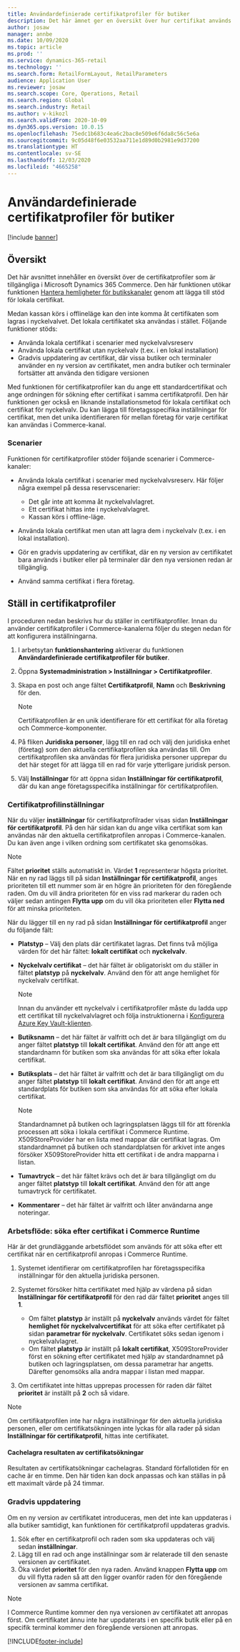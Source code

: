 ```yaml
---
title: Användardefinierade certifikatprofiler för butiker
description: Det här ämnet ger en översikt över hur certifikat används i butiker.
author: josaw
manager: annbe
ms.date: 10/09/2020
ms.topic: article
ms.prod: ''
ms.service: dynamics-365-retail
ms.technology: ''
ms.search.form: RetailFormLayout, RetailParameters
audience: Application User
ms.reviewer: josaw
ms.search.scope: Core, Operations, Retail
ms.search.region: Global
ms.search.industry: Retail
ms.author: v-kikozl
ms.search.validFrom: 2020-10-09
ms.dyn365.ops.version: 10.0.15
ms.openlocfilehash: 75edc1b683c4ea6c2bac8e509e6f6da8c56c5e6a
ms.sourcegitcommit: 9c05d48f6e03532aa711e1d89d0b2981e9d37200
ms.translationtype: HT
ms.contentlocale: sv-SE
ms.lasthandoff: 12/03/2020
ms.locfileid: "4665258"
---
```

# <a name="user-defined-certificate-profiles-for-retail-stores"></a>Användardefinierade certifikatprofiler för butiker

[!include [banner](../includes/banner.md)]


## <a name="overview"></a>Översikt

Det här avsnittet innehåller en översikt över de certifikatprofiler som är tillgängliga i Microsoft Dynamics 365 Commerce. Den här funktionen utökar funktionen [Hantera hemligheter för butikskanaler](../dev-itpro/manage-secrets.md) genom att lägga till stöd för lokala certifikat.

Medan kassan körs i offlineläge kan den inte komma åt certifikaten som lagras i nyckelvalvet. Det lokala certifikatet ska användas i stället. Följande funktioner stöds:

- Använda lokala certifikat i scenarier med nyckelvalvsreserv
- Använda lokala certifikat utan nyckelvalv (t.ex. i en lokal installation)
- Gradvis uppdatering av certifikat, där vissa butiker och terminaler använder en ny version av certifikatet, men andra butiker och terminaler fortsätter att använda den tidigare versionen

Med funktionen för certifikatprofiler kan du ange ett standardcertifikat och ange ordningen för sökning efter certifikat i samma certifikatprofil. Den här funktionen ger också en liknande installationsmetod för lokala certifikat och certifikat för nyckelvalv. Du kan lägga till företagsspecifika inställningar för certifikat, men det unika identifieraren för mellan företag för varje certifikat kan användas i Commerce-kanal.

### <a name="scenarios"></a>Scenarier

Funktionen för certifikatprofiler stöder följande scenarier i Commerce-kanaler:

- Använda lokala certifikat i scenarier med nyckelvalvsreserv. Här följer några exempel på dessa reservscenarier:

    - Det går inte att komma åt nyckelvalvlagret.
    - Ett certifikat hittas inte i nyckelvalvlagret.
    - Kassan körs i offline-läge.

- Använda lokala certifikat men utan att lagra dem i nyckelvalv (t.ex. i en lokal installation).
- Gör en gradvis uppdatering av certifikat, där en ny version av certifikatet bara används i butiker eller på terminaler där den nya versionen redan är tillgänglig.
- Använd samma certifikat i flera företag.

## <a name="set-up-certificate-profiles"></a>Ställ in certifikatprofiler

I proceduren nedan beskrivs hur du ställer in certifikatprofiler. Innan du använder certifikatprofiler i Commerce-kanalerna följer du stegen nedan för att konfigurera inställningarna.

1. I arbetsytan **funktionshantering** aktiverar du funktionen **Användardefinierade certifikatprofiler för butiker**.
2. Öppna **Systemadministration \> Inställningar \> Certifikatprofiler**.
3. Skapa en post och ange fältet **Certifikatprofil**, **Namn** och **Beskrivning** för den.

    > [!NOTE]
    > Certifikatprofilen är en unik identifierare för ett certifikat för alla företag och Commerce-komponenter.

3. På fliken **Juridiska personer**, lägg till en rad och välj den juridiska enhet (företag) som den aktuella certifikatprofilen ska användas till. Om certifikatprofilen ska användas för flera juridiska personer upprepar du det här steget för att lägga till en rad för varje ytterligare juridisk person.
4. Välj **Inställningar** för att öppna sidan **Inställningar för certifikatprofil**, där du kan ange företagsspecifika inställningar för certifikatprofilen.

### <a name="certificate-profile-settings"></a>Certifikatprofilinställningar

När du väljer **inställningar** för certifikatprofilrader visas sidan **Inställningar för certifikatprofil**. På den här sidan kan du ange vilka certifikat som kan användas när den aktuella certifikatprofilen anropas i Commerce-kanalen. Du kan även ange i vilken ordning som certifikatet ska genomsökas.

> [!NOTE]
> Fältet **prioritet** ställs automatiskt in. Värdet **1** representerar högsta prioritet. När en ny rad läggs till på sidan **Inställningar för certifikatprofil**, anges prioriteten till ett nummer som är en högre än prioriteten för den föregående raden. Om du vill ändra prioriteten för en viss rad markerar du raden och väljer sedan antingen **Flytta upp** om du vill öka prioriteten eller **Flytta ned** för att minska prioriteten.

När du lägger till en ny rad på sidan **Inställningar för certifikatprofil** anger du följande fält:

- **Platstyp** – Välj den plats där certifikatet lagras. Det finns två möjliga värden för det här fältet: **lokalt certifikat** och **nyckelvalv**.
- **Nyckelvalv certifikat** – det här fältet är obligatoriskt om du ställer in fältet **platstyp** på **nyckelvalv**. Använd den för att ange hemlighet för nyckelvalv certifikat.

    > [!NOTE]
    > Innan du använder ett nyckelvalv i certifikatprofiler måste du ladda upp ett certifikat till nyckelvalvlagret och följa instruktionerna i [Konfigurera Azure Key Vault-klienten](https://docs.microsoft.com/dynamics365/finance/localizations/setting-up-azure-key-vault-client).

- **Butiksnamn** – det här fältet är valfritt och det är bara tillgängligt om du anger fältet **platstyp** till **lokalt certifikat**. Använd den för att ange ett standardnamn för butiken som ska användas för att söka efter lokala certifikat.
- **Butiksplats** – det här fältet är valfritt och det är bara tillgängligt om du anger fältet **platstyp** till **lokalt certifikat**. Använd den för att ange ett standardplats för butiken som ska användas för att söka efter lokala certifikat.

    > [!NOTE]
    > Standardnamnet på butiken och lagringsplatsen läggs till för att förenkla processen att söka i lokala certifikat i Commerce Runtime. X509StoreProvider har en lista med mappar där certifikat lagras. Om standardnamnet på butiken och standardplatsen för arkivet inte anges försöker X509StoreProvider hitta ett certifikat i de andra mapparna i listan.

- **Tumavtryck** – det här fältet krävs och det är bara tillgängligt om du anger fältet **platstyp** till **lokalt certifikat**. Använd den för att ange tumavtryck för certifikatet.
- **Kommentarer** – det här fältet är valfritt och låter användarna ange noteringar.

### <a name="workflow-searching-certificates-in-the-commerce-runtime"></a>Arbetsflöde: söka efter certifikat i Commerce Runtime

Här är det grundläggande arbetsflödet som används för att söka efter ett certifikat när en certifikatprofil anropas i Commerce Runtime.

1. Systemet identifierar om certifikatprofilen har företagsspecifika inställningar för den aktuella juridiska personen.
1. Systemet försöker hitta certifikatet med hjälp av värdena på sidan **Inställningar för certifikatprofil** för den rad där fältet **prioritet** anges till **1**.

    - Om fältet **platstyp** är inställt på **nyckelvalv** används värdet för fältet **hemlighet för nyckelvalvcertifikat** för att söka efter certifikatet på sidan **parametrar för nyckelvalv**. Certifikatet söks sedan igenom i nyckelvalvlagret.
    - Om fältet **platstyp** är inställt på **lokalt certifikat**, X509StoreProvider först en sökning efter certifikatet med hjälp av standardnamnet på butiken och lagringsplatsen, om dessa parametrar har angetts. Därefter genomsöks alla andra mappar i listan med mappar.

1. Om certifikatet inte hittas upprepas processen för raden där fältet **prioritet** är inställt på **2** och så vidare.

> [!NOTE]
> Om certifikatprofilen inte har några inställningar för den aktuella juridiska personen, eller om certifikatsökningen inte lyckas för alla rader på sidan **Inställningar för certifikatprofil**, hittas inte certifikatet.

#### <a name="caching-the-results-of-certificate-searches"></a>Cachelagra resultaten av certifikatsökningar

Resultaten av certifikatsökningar cachelagras. Standard förfallotiden för en cache är en timme. Den här tiden kan dock anpassas och kan ställas in på ett maximalt värde på 24 timmar.

### <a name="gradual-update"></a>Gradvis uppdatering

Om en ny version av certifikatet introduceras, men det inte kan uppdateras i alla butiker samtidigt, kan funktionen för certifikatprofil uppdateras gradvis.

1. Sök efter en certifikatprofil och raden som ska uppdateras och välj sedan **inställningar**.
1. Lägg till en rad och ange inställningar som är relaterade till den senaste versionen av certifikatet.
1. Öka värdet **prioritet** för den nya raden. Använd knappen **Flytta upp** om du vill flytta raden så att den ligger ovanför raden för den föregående versionen av samma certifikat.

> [!NOTE]
> I Commerce Runtime kommer den nya versionen av certifikatet att anropas först. Om certifikatet ännu inte har uppdaterats i en specifik butik eller på en specifik terminal kommer den föregående versionen att anropas.


[!INCLUDE[footer-include](../../includes/footer-banner.md)]